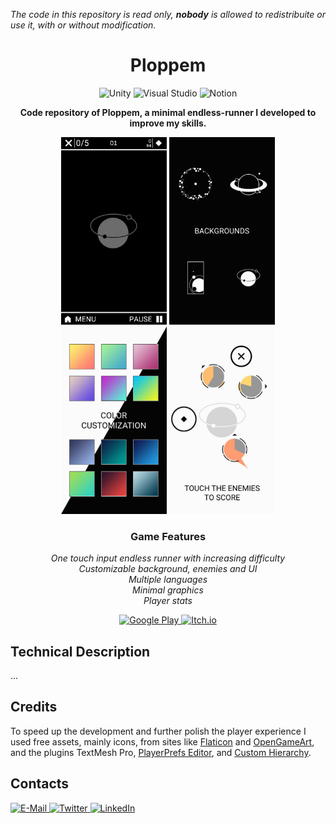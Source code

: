 _The code in this repository is read only, **nobody** is allowed to redistribuite or use it, with 
or without modification._
<h1 align="center">Ploppem</h1>
<p align="center">
  <img src="https://img.shields.io/badge/-unity-000000?style=for-the-badge&logo=unity&logoColor=white" alt="Unity">
  <img src="https://img.shields.io/badge/-visual studio-5C2D91?style=for-the-badge&logo=visual studio&logoColor=white" alt="Visual Studio">
  <img src="https://img.shields.io/badge/-notion-000000?style=for-the-badge&logo=notion&logoColor=white" alt="Notion">
</p>
<p align="center">
  <b>Code repository of Ploppem, a minimal endless-runner I developed to improve my skills.</b>
</p>

<p align="center">
  <img src="https://github.com/Vacui/Ploppem/blob/main/_README%20files/Gameplay.gif" height="300">
  <img src="https://github.com/Vacui/Ploppem/blob/main/_README%20files/Screen%201.jpg" height="300">
  <img src="https://github.com/Vacui/Ploppem/blob/main/_README%20files/Screen%202.jpg" height="300">
  <img src="https://github.com/Vacui/Ploppem/blob/main/_README%20files/Screen%203.jpg" height="300">
</p>
<h3 align="center">Game Features</h3>
<p align ="center">  
  <i>
    One touch input endless runner with increasing difficulty<br>
    Customizable background, enemies and UI<br>
    Multiple languages<br>
    Minimal graphics<br>
    Player stats
  </i>
</p>

<p align="center">
  <a href="https://play.google.com/store/apps/details?id=com.vacui.ploppem" target="_blank">
    <img src="https://external-content.duckduckgo.com/iu/?u=https%3A%2F%2Flogos-download.com%2Fwp-content%2Fuploads%2F2016%2F02%2FGoogle_Play_logo_black.png&f=1&nofb=1" alt="Google Play" height="50">
  </a>
  <a href="https://matteo-graizzaro.itch.io/ploppem" target="_blank">
    <img src="https://external-content.duckduckgo.com/iu/?u=https%3A%2F%2Fwww.majorariatto.com%2Fres%2Fitchio_badge.png&f=1&nofb=1" alt="Itch.io" height="50">
  </a>
</p>

## Technical Description
...

## Credits
To speed up the development and further polish the player experience I used free assets, mainly icons, from sites like [Flaticon](http://www.flaticon.com/) and [OpenGameArt](https://opengameart.org/), and the plugins TextMesh Pro, [PlayerPrefs Editor](https://assetstore.unity.com/packages/tools/utilities/playerprefs-editor-167903), and [Custom Hierarchy](https://www.febucci.com/2020/10/custom-hierarchy-for-unity/).

## Contacts
<a href="mailto:graizzaromatteo@gmail.com">
  <img src="https://img.shields.io/badge/-e--mail-EA4335?style=for-the-badge&logo=gmail&logoColor=white" alt="E-Mail">
</a>
<a href="https://twitter.com/matteograizzaro">
  <img src="https://img.shields.io/badge/-twitter-1DA1F2?style=for-the-badge&logo=twitter&logoColor=white" alt="Twitter">
</a>
<a href="https://www.linkedin.com/in/matteo-graizzaro/">
  <img src="https://img.shields.io/badge/-linkedin-0077B5?style=for-the-badge&logo=linkedin&logoColor=white" alt="LinkedIn">
</a>
